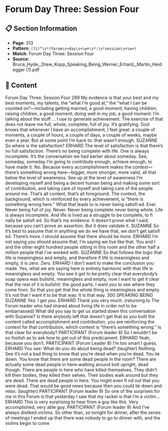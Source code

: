 # Forum Day Three: Session Four

## 📋 Section Information

- **Page**: 313
- **Pattern**: `(?i)^\s*(forum\s+day\s+\w+\s*:\s*session\s+\w+)`
- **Match**: Forum Day Three: Session Four
- **Source**: Bruce_Hyde,_Drew_Kopp_Speaking_Being_Werner_Erhard,_Martin_Heidegger (1).pdf

## 📄 Content

Forum Day Three: Session Four
299
My evidence is that your best and my best moments, my talents, the “what I’m good at,” the
“what I can be counted on”—including getting married, a good moment; having children,
raising children, a good moment; doing well in my job, a good moment: I’m talking about
the stuff ... I use to generate achievement. The exercise of that does not leave me full, whole,
complete, full of joy. It’s gratifying. God knows that whenever I have an accomplishment, I feel
great: a couple of moments, a couple of hours, a couple of days, a couple of weeks, maybe even
a year. But at some point I’m back to: that wasn’t enough.
SUZANNE
So where is the satisfaction?
ERHARD
The level of satisfaction is that there’s no full satisfaction. There’s no being complete with life.
One is always incomplete. It’s the conversation we had earlier about someday. See, someday,
someday I’m going to contribute enough, achieve enough, to have made it. No. Because
every accomplishment makes the context—there’s something wrong here—bigger, more
stronger, more valid, all that below the level of awareness. See up at the level of awareness I’m
developing myself and being a decent human being and making some sort of contribution,
and taking care of myself and taking care of the people around me. That’s all content, that’s all
foreground. The context, the background, which is reinforced by every achievement, is “there
is something wrong here.” What that leads to is never being satisfi ed. Ever. Never being full of
joy. Never. Never being complete never being whole. Life is always incomplete. And life is lived
as a struggle to be complete, to fi nally be satisfi ed. So that’s my evidence. It doesn’t prove what I
said, because you can’t prove an assertion. But it does validate it.
SUZANNE
So it’s best to assume that in anything we do we have that, we don’t get satisfi ed. There’s more. I
should assume that there should be more.
ERHARD
I’m not saying you should assume that, I’m saying we live like that. You and I and the other
eight hundred people sitting in this room and the other half a million people that I’ve
worked with.
SUZANNE
So that follows the logic that life is meaningless and empty, and therefore if life is meaningless
and empty, it is zero. Zero.
ERHARD
I don’t want to make the conclusion you made. Yes, what we are saying here is entirely
harmonic with that life is meaningless and empty. You see it got to be pretty clear that
everybody’s soap opera was bullshit, meaningless and empty, now I want to get it clear that the
rest of it is bullshit: the good parts. I want you to see where they come from. So that you get that
the whole thing is meaningless and empty. It’s not that I want it to be that way. It is that way.
300
SPEAKING BEING
SUZANNE
Yes. I get you.
ERHARD
Thank you very much.
(returning to The Forum leader who had shared about living life in order not to be embarrassed)
What did you say to get us started down this conversation with Suzanne? Is there anybody left
that doesn’t get that as you built the content called accomplishment and contribution, you are
reinforcing the context for that contribution, which context is “there’s something wrong.” Is
that clear for everybody?
PARTICIPANT (Forum leader 8)
So I wouldn’t be so foolish as to ask how to get out of this predicament.
ERHARD
Yeah, because you don’t.
PARTICIPANT (Forum Leader 8)
I’m too smart I guess.
ERHARD
You see: What do you do about being dead?
(laughter)
Nothing. See it’s not a bad thing to know that you’re dead when you’re dead. You lie down.
You know that there are some dead people in the room? There are actually some dead people
in here–walking around bolt upright, dead though. There are people in here who have killed
themselves. They didn’t kill their bodies, they killed their selves. Their bodies walk around but
they are dead. There are dead people in here. You might even fi nd out that you were dead. That
would be good news because then you could lie down and relax.
(laughter)
PARTICIPANT (Forum leader 9)
So one of the surprises for me in this Forum is that yesterday I saw that my racket is that I’m a
victim...
ERHARD
This is very surprising to hear from a guy like this. Very accomplished, very able guy.
PARTICIPANT (Forum leader 9)
And I’ve always disliked victims. So other than, so tonight for dinner, after the series of
meetings I ended up that there was nobody to go to dinner with, and the violins begin to come